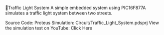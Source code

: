 🚦Traffic Light System
A simple embedded system using PIC16F877A simulates a traffic light system between two streets. 



Source Code: 
Proteus Simulation: Circuit/Traffic_Light_System.pdsprj
View the simulation test on YouTube: Click Here
